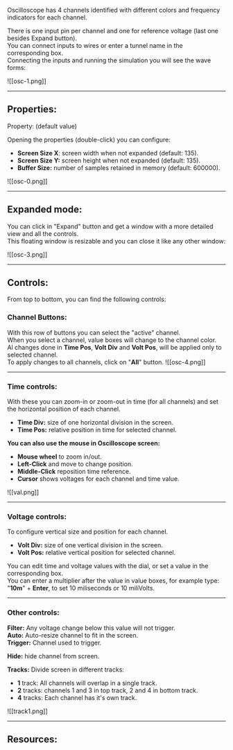 Oscilloscope has 4 channels identified with different colors and frequency indicators for each channel.

There is one input pin per channel and one for reference voltage (last one besides Expand button).<br>
You can connect inputs to wires or enter a tunnel name in the corresponding box.<br>
Connecting the inputs and running the simulation you will see the wave forms:

![[osc-1.png]]

---

## Properties:
Property: (default value)

Opening the properties (double-click) you can configure:<br>
- **Screen Size X**: screen width when not expanded (default: 135).<br>
- **Screen Size Y:** screen height when not expanded (default: 135).<br>
- **Buffer Size:** number of samples retained in memory (default: 600000).

![[osc-0.png]]

---

## Expanded mode:

You can click in "Expand" button and get a window with a more detailed view and all the controls.<br>
This floating window is resizable and you can close it like any other window:

![[osc-3.png]]

---

## Controls:

From top to bottom, you can find the following controls:

### Channel Buttons:
With this row of buttons you can select the "active" channel.<br>
When you select a channel, value boxes will change to the channel color.<br>
Al changes done in **Time Pos**, **Volt Div** and **Volt Pos**, will be applied only to selected channel.<br>
To apply changes to all channels, click on "**All**" button.
![[osc-4.png]]

---

### Time controls:
With these you can zoom-in or zoom-out in time (for all channels) and set the horizontal position of each channel.<br>
- **Time Div:** size of one horizontal division in the screen.<br>
- **Time Pos:** relative position in time for selected channel.<br>

**You can also use the mouse in Oscilloscope screen:**<br>
- **Mouse wheel** to zoom in/out.<br>
- **Left-Click** and move to change position.<br>
- **Middle-Click** reposition time reference.<br>
- **Cursor** shows voltages for each channel and time value.

![[val.png]]

---

### Voltage controls:

To configure vertical size and position for each channel.<br>
- **Volt Div:** size of one vertical division in the screen.<br>
- **Volt Pos:** relative vertical position for selected channel.

You can edit time and voltage values with the dial, or set a value in the corresponding box.<br>
You can enter a multiplier after the value in value boxes, for example type: "**10m**" + **Enter**, to set 10 miliseconds or 10 miliVolts.

---

### Other controls:

**Filter:** Any voltage change below this value will not trigger.<br>
**Auto:** Auto-resize channel to fit in the screen.<br>
**Trigger:** Channel used to trigger.

**Hide:** hide channel from screen.

**Tracks:** Divide screen in different tracks:<br>
- **1** track: All channels will overlap in a single track.<br>
- **2** tracks: channels 1 and 3 in top track, 2 and 4 in bottom track.<br>
- **4** tracks: Each channel has it's own track.

![[track1.png]]

---

## Resources:

